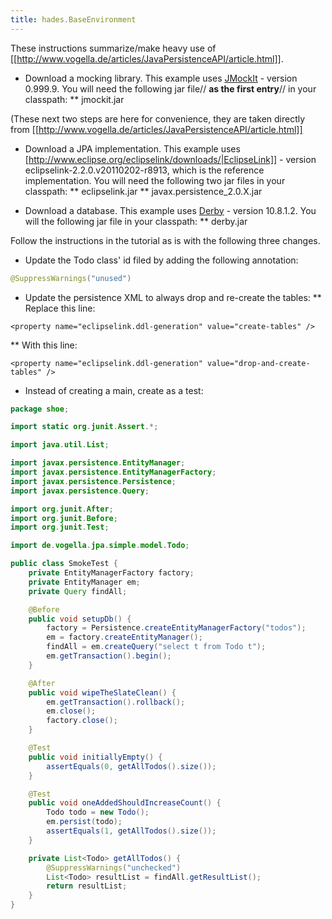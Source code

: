 ```yaml
---
title: hades.BaseEnvironment
---
```

These instructions summarize/make heavy use of [[http://www.vogella.de/articles/JavaPersistenceAPI/article.html]].

* Download a mocking library. This example uses [JMockIt](http://code.google.com/p/jmockit/downloads/list) - version 0.999.9. You will need the following jar file// **as the first entry**// in your classpath:
** jmockit.jar

(These next two steps are here for convenience, they are taken directly from [[http://www.vogella.de/articles/JavaPersistenceAPI/article.html]]
* Download a JPA implementation. This example uses [http://www.eclipse.org/eclipselink/downloads/|EclipseLink]] - version eclipselink-2.2.0.v20110202-r8913, which is the reference implementation. You will need the following two jar files in your classpath:
** eclipselink.jar
** javax.persistence_2.0.X.jar

* Download a database. This example uses [Derby](http://db.apache.org/derby/derby_downloads.html) - version 10.8.1.2. You will the following jar file in your classpath:
** derby.jar

Follow the instructions in the tutorial as is with the following three changes.
* Update the Todo class' id filed by adding the following annotation:
```java
@SuppressWarnings("unused")
```

* Update the persistence XML to always drop and re-create the tables:
** Replace this line:
```
<property name="eclipselink.ddl-generation" value="create-tables" />
```
** With this line:
```
<property name="eclipselink.ddl-generation" value="drop-and-create-tables" />
```

* Instead of creating a main, create as a test:
```java
package shoe;

import static org.junit.Assert.*;

import java.util.List;

import javax.persistence.EntityManager;
import javax.persistence.EntityManagerFactory;
import javax.persistence.Persistence;
import javax.persistence.Query;

import org.junit.After;
import org.junit.Before;
import org.junit.Test;

import de.vogella.jpa.simple.model.Todo;

public class SmokeTest {
	private EntityManagerFactory factory;
	private EntityManager em;
	private Query findAll;

	@Before
	public void setupDb() {
		factory = Persistence.createEntityManagerFactory("todos");
		em = factory.createEntityManager();
		findAll = em.createQuery("select t from Todo t");
		em.getTransaction().begin();
	}

	@After
	public void wipeTheSlateClean() {
		em.getTransaction().rollback();
		em.close();
		factory.close();
	}

	@Test
	public void initiallyEmpty() {
		assertEquals(0, getAllTodos().size());
	}

	@Test
	public void oneAddedShouldIncreaseCount() {
		Todo todo = new Todo();
		em.persist(todo);
		assertEquals(1, getAllTodos().size());
	}

	private List<Todo> getAllTodos() {
		@SuppressWarnings("unchecked")
		List<Todo> resultList = findAll.getResultList();
		return resultList;
	}
}
```
